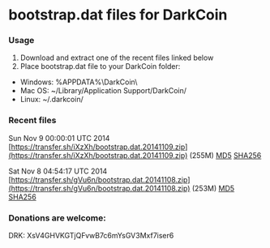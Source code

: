 # bootstrap.dat files for DarkCoin

### Usage

1. Download and extract one of the recent files linked below
2. Place bootstrap.dat file to your DarkCoin folder:
 - Windows: %APPDATA%\DarkCoin\
 - Mac OS: ~/Library/Application Support/DarkCoin/
 - Linux: ~/.darkcoin/

### Recent files

Sun Nov  9 00:00:01 UTC 2014 [https://transfer.sh/iXzXh/bootstrap.dat.20141109.zip](https://transfer.sh/iXzXh/bootstrap.dat.20141109.zip) (255M) [MD5](https://transfer.sh/2OAT7/md5.txt) [SHA256](https://transfer.sh/PCfCu/sha256.txt)

Sat Nov  8 04:54:17 UTC 2014 [https://transfer.sh/gVu6n/bootstrap.dat.20141108.zip](https://transfer.sh/gVu6n/bootstrap.dat.20141108.zip) (253M) [MD5](https://transfer.sh/1fM0bb/md5.txt) [SHA256](https://transfer.sh/12GYco/sha256.txt)

### Donations are welcome:

DRK: XsV4GHVKGTjQFvwB7c6mYsGV3Mxf7iser6
